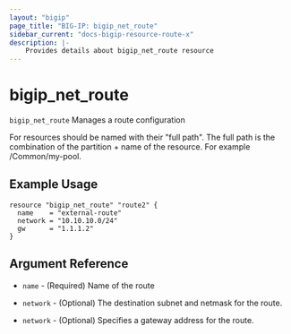 ```yaml
---
layout: "bigip"
page_title: "BIG-IP: bigip_net_route"
sidebar_current: "docs-bigip-resource-route-x"
description: |-
    Provides details about bigip_net_route resource
---
```


# bigip\_net\_route

`bigip_net_route` Manages a route configuration

For resources should be named with their "full path". The full path is the combination of the partition + name of the resource. For example /Common/my-pool.


## Example Usage


```hcl
resource "bigip_net_route" "route2" {
  name    = "external-route"
  network = "10.10.10.0/24"
  gw      = "1.1.1.2"
}

```      

## Argument Reference

* `name` - (Required) Name of the route

* `network` - (Optional) The destination subnet and netmask for the route.

* `network` - (Optional) Specifies a gateway address for the route.
